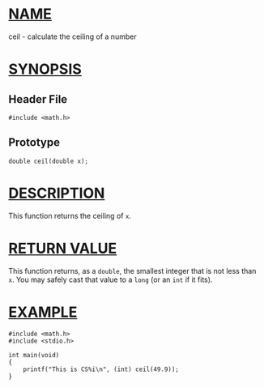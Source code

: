 # [NAME](#name)

ceil - calculate the ceiling of a number

# [SYNOPSIS](#synopsis)

## Header File

    #include <math.h>

## Prototype

    double ceil(double x);

# [DESCRIPTION](#description)

This function returns the ceiling of `x`.

# [RETURN VALUE](#return-value)

This function returns, as a `double`, the smallest integer that is not less than `x`. You may safely cast that value to a `long` (or an `int` if it fits).

# [EXAMPLE](#example)

    #include <math.h>
    #include <stdio.h>

    int main(void)
    {
        printf("This is CS%i\n", (int) ceil(49.9));
    }
